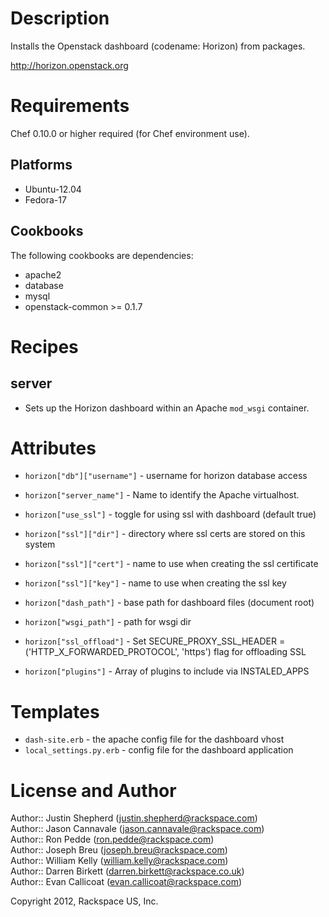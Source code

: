 Description
===========

Installs the Openstack dashboard (codename: Horizon) from packages.

http://horizon.openstack.org

Requirements
============

Chef 0.10.0 or higher required (for Chef environment use).

Platforms
--------

* Ubuntu-12.04
* Fedora-17

Cookbooks
---------

The following cookbooks are dependencies:

* apache2
* database
* mysql
* openstack-common >= 0.1.7

Recipes
=======

server
------
* Sets up the Horizon dashboard within an Apache `mod_wsgi` container. 

Attributes 
==========

* `horizon["db"]["username"]` - username for horizon database access

* `horizon["server_name"]` - Name to identify the Apache virtualhost.
* `horizon["use_ssl"]` - toggle for using ssl with dashboard (default true)
* `horizon["ssl"]["dir"]` - directory where ssl certs are stored on this system
* `horizon["ssl"]["cert"]` - name to use when creating the ssl certificate
* `horizon["ssl"]["key"]` - name to use when creating the ssl key

* `horizon["dash_path"]` - base path for dashboard files (document root)
* `horizon["wsgi_path"]` - path for wsgi dir
* `horizon["ssl_offload"]` - Set SECURE_PROXY_SSL_HEADER = ('HTTP_X_FORWARDED_PROTOCOL', 'https') flag for offloading SSL
* `horizon["plugins"]` - Array of plugins to include via INSTALED\_APPS

Templates
=====

* `dash-site.erb` - the apache config file for the dashboard vhost
* `local_settings.py.erb` - config file for the dashboard application


License and Author
==================

Author:: Justin Shepherd (<justin.shepherd@rackspace.com>)  
Author:: Jason Cannavale (<jason.cannavale@rackspace.com>)  
Author:: Ron Pedde (<ron.pedde@rackspace.com>)  
Author:: Joseph Breu (<joseph.breu@rackspace.com>)  
Author:: William Kelly (<william.kelly@rackspace.com>)  
Author:: Darren Birkett (<darren.birkett@rackspace.co.uk>)  
Author:: Evan Callicoat (<evan.callicoat@rackspace.com>)  

Copyright 2012, Rackspace US, Inc.  
